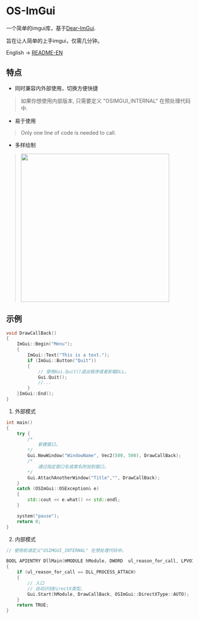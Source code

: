 
# OS-ImGui
一个简单的imgui库，基于[Dear-ImGui](https://github.com/ocornut/imgui).

旨在让人简单的上手imgui，仅需几分钟。

English -> [README-EN](https://github.com/TKazer/OS-ImGui/blob/master/README.md)

## 特点
* 同时兼容内外部使用，切换方便快捷
> 如果你想使用内部版本, 只需要定义 "OSIMGUI_INTERNAL" 在预处理代码中.

* 易于使用
> Only one line of code is needed to call.

* 多样绘制
><img src = "https://github.com/TKazer/OS-ImGui/blob/master/Image/WindowImage.png" width = 400/>

## 示例

~~~ c++
void DrawCallBack()
{
	ImGui::Begin("Menu");
	{
		ImGui::Text("This is a text.");
		if (ImGui::Button("Quit"))
		{
			// 使用Gui.Quit()退出程序或者卸载DLL。
			Gui.Quit();
			//...
		}
	}ImGui::End();
}
~~~

1. 外部模式
~~~ c++
int main()
{
	try {
		/*
		    新建窗口。
		*/
		Gui.NewWindow("WindowName", Vec2(500, 500), DrawCallBack);
		/*
		    通过指定窗口名或类名附加到窗口。
		*/
		Gui.AttachAnotherWindow("Title","", DrawCallBack);
	}
	catch (OSImGui::OSException& e)
	{
		std::cout << e.what() << std::endl;
	}

	system("pause");
	return 0;
}
~~~

2. 内部模式
~~~c++
// 使用前请定义"OSIMGUI_INTERNAL" 在预处理代码中。

BOOL APIENTRY DllMain(HMODULE hModule, DWORD  ul_reason_for_call, LPVOID lpReserved)
{
	if (ul_reason_for_call == DLL_PROCESS_ATTACH)
	{
		// 入口
		// 自动识别DirectX类型。
		Gui.Start(hModule, DrawCallBack, OSImGui::DirectXType::AUTO);
	}
	return TRUE;
}
~~~

